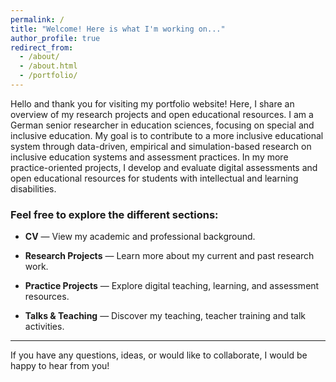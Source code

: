 ```yaml
---
permalink: /
title: "Welcome! Here is what I'm working on..."
author_profile: true
redirect_from: 
  - /about/
  - /about.html
  - /portfolio/
---
```


Hello and thank you for visiting my portfolio website! Here, I share an overview of my research projects and open educational resources. I am a German senior researcher in education sciences, focusing on special and inclusive education. My goal is to contribute to a more inclusive educational system through data-driven, empirical and simulation-based research on inclusive education systems and assessment practices. In my more practice-oriented projects, I develop and evaluate digital assessments and open educational resources for students with intellectual and learning disabilities.

### Feel free to explore the different sections:

* **CV** — View my academic and professional background.

* **Research Projects** — Learn more about my current and past research work.

* **Practice Projects** — Explore digital teaching, learning, and assessment resources.

* **Talks & Teaching** — Discover my teaching, teacher training and talk activities.

---

If you have any questions, ideas, or would like to collaborate, I would be happy to hear from you!

